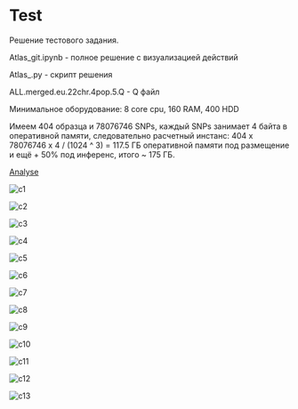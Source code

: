 # Test
Решение тестового задания.

Atlas_git.ipynb - полное решение с визуализацией действий

Atlas_.py - скрипт решения

ALL.merged.eu.22chr.4pop.5.Q - Q файл

Минимальное оборудование:
8 core cpu,
160 RAM,
400 HDD

Имеем 404 образца и 78076746 SNPs, каждый SNPs занимает 4 байта в оперативной памяти, следовательно расчетный инстанс:
404 х 78076746 х 4 / (1024 ^ 3) = 117.5 ГБ оперативной памяти под размещение и ещё + 50% под инференс, итого ~ 175 ГБ.

[Analyse](https://github.com/cappelchi/Test/blob/master/img/comp_viz._g.png)

![c1](https://github.com/cappelchi/Test/blob/master/img/components.png)

![c2](https://github.com/cappelchi/Test/blob/master/img/components2.png)

![c3](https://github.com/cappelchi/Test/blob/master/img/components3.png)

![c4](https://github.com/cappelchi/Test/blob/master/img/components4.png)

![c5](https://github.com/cappelchi/Test/blob/master/img/components5.png)

![c6](https://github.com/cappelchi/Test/blob/master/img/components6.png)

![c7](https://github.com/cappelchi/Test/blob/master/img/components7.png)

![c8](https://github.com/cappelchi/Test/blob/master/img/components8.png)

![c9](https://github.com/cappelchi/Test/blob/master/img/components9.png)

![c10](https://github.com/cappelchi/Test/blob/master/img/components10.png)

![c11](https://github.com/cappelchi/Test/blob/master/img/components11.png)

![c12](https://github.com/cappelchi/Test/blob/master/img/components12.png)

![c13](https://github.com/cappelchi/Test/blob/master/img/components13.png)
